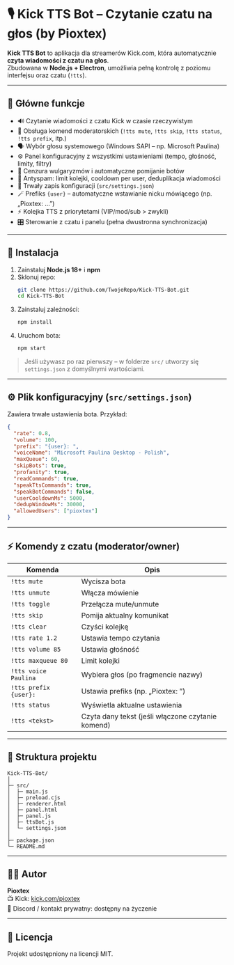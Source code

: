 # 🎙️ Kick TTS Bot – Czytanie czatu na głos (by Pioxtex)

**Kick TTS Bot** to aplikacja dla streamerów Kick.com, która automatycznie **czyta wiadomości z czatu na głos**.  
Zbudowana w **Node.js + Electron**, umożliwia pełną kontrolę z poziomu interfejsu oraz czatu (`!tts`).

---

## 🚀 Główne funkcje

- 🔊 Czytanie wiadomości z czatu Kick w czasie rzeczywistym  
- 👑 Obsługa komend moderatorskich (`!tts mute`, `!tts skip`, `!tts status`, `!tts prefix`, itp.)  
- 🗣️ Wybór głosu systemowego (Windows SAPI – np. Microsoft Paulina)  
- ⚙️ Panel konfiguracyjny z wszystkimi ustawieniami (tempo, głośność, limity, filtry)  
- 🔞 Cenzura wulgaryzmów i automatyczne pomijanie botów  
- 🧠 Antyspam: limit kolejki, cooldown per user, deduplikacja wiadomości  
- 💾 Trwały zapis konfiguracji (`src/settings.json`)  
- 🪄 Prefiks `{user}` – automatyczne wstawianie nicku mówiącego (np. „Pioxtex: ...”)  
- ⚡ Kolejka TTS z priorytetami (VIP/mod/sub > zwykli)  
- 🎛️ Sterowanie z czatu i panelu (pełna dwustronna synchronizacja)

---

## 🧩 Instalacja

1. Zainstaluj **Node.js 18+** i **npm**
2. Sklonuj repo:
   ```bash
   git clone https://github.com/TwojeRepo/Kick-TTS-Bot.git
   cd Kick-TTS-Bot
   ```
3. Zainstaluj zależności:
   ```bash
   npm install
   ```
4. Uruchom bota:
   ```bash
   npm start
   ```

> Jeśli używasz po raz pierwszy – w folderze `src/` utworzy się `settings.json` z domyślnymi wartościami.

---

## ⚙️ Plik konfiguracyjny (`src/settings.json`)

Zawiera trwałe ustawienia bota. Przykład:

```json
{
  "rate": 0.8,
  "volume": 100,
  "prefix": "{user}: ",
  "voiceName": "Microsoft Paulina Desktop - Polish",
  "maxQueue": 60,
  "skipBots": true,
  "profanity": true,
  "readCommands": true,
  "speakTtsCommands": true,
  "speakBotCommands": false,
  "userCooldownMs": 5000,
  "dedupWindowMs": 30000,
  "allowedUsers": ["pioxtex"]
}
```

---

## ⚡ Komendy z czatu (moderator/owner)

| Komenda | Opis |
|----------|------|
| `!tts mute` | Wycisza bota |
| `!tts unmute` | Włącza mówienie |
| `!tts toggle` | Przełącza mute/unmute |
| `!tts skip` | Pomija aktualny komunikat |
| `!tts clear` | Czyści kolejkę |
| `!tts rate 1.2` | Ustawia tempo czytania |
| `!tts volume 85` | Ustawia głośność |
| `!tts maxqueue 80` | Limit kolejki |
| `!tts voice Paulina` | Wybiera głos (po fragmencie nazwy) |
| `!tts prefix {user}: ` | Ustawia prefiks (np. „Pioxtex: ”) |
| `!tts status` | Wyświetla aktualne ustawienia |
| `!tts <tekst>` | Czyta dany tekst (jeśli włączone czytanie komend) |

---

## 🧭 Struktura projektu

```
Kick-TTS-Bot/
│
├─ src/
│  ├─ main.js
│  ├─ preload.cjs
│  ├─ renderer.html
│  ├─ panel.html
│  ├─ panel.js
│  ├─ ttsBot.js
│  └─ settings.json
│
├─ package.json
└─ README.md
```

---

## 🧑‍💻 Autor
**Pioxtex**  
📺 Kick: [kick.com/pioxtex](https://kick.com/pioxtex)  
💬 Discord / kontakt prywatny: dostępny na życzenie  

---

## 🧾 Licencja
Projekt udostępniony na licencji MIT.
